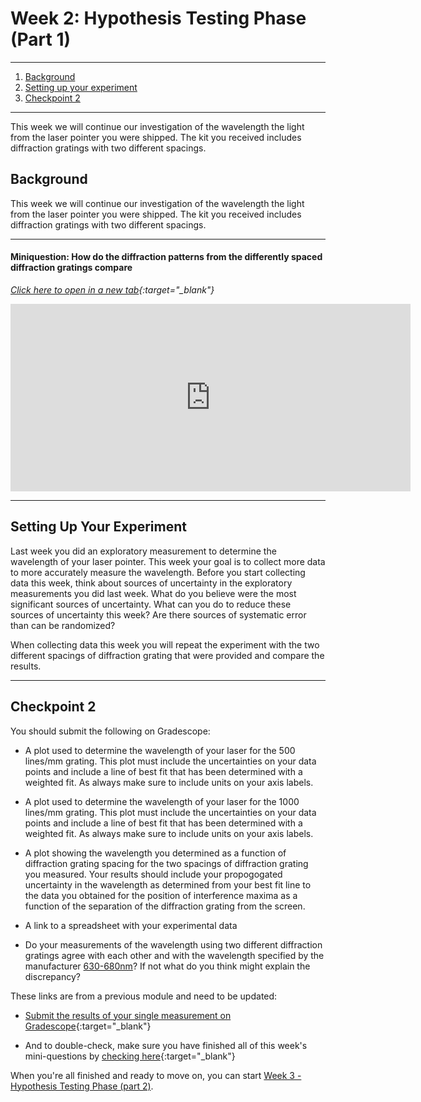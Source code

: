 # Week 2: Hypothesis Testing Phase (Part 1)

--------------
1. [Background](#background)
2. [Setting up your experiment](#setting-up-your-experiment)
3. [Checkpoint 2](#checkpoint-2)

--------------

This week we will continue our investigation of the wavelength the light from the laser pointer you were shipped. The kit you received includes diffraction gratings with two different spacings.

## Background

This week we will continue our investigation of the wavelength the light from the laser pointer you were shipped. The kit you received includes diffraction gratings with two different spacings.

----------------------

#### Miniquestion: How do the diffraction patterns from the differently spaced diffraction gratings compare
*[Click here to open in a new tab](https://docs.google.com/forms/d/e/1FAIpQLSeF85mLdADYHRDn3v3ciPKl8TPqTIbpI7X9c-1N7DUKFsP9PA/viewform?){:target="_blank"}*

<iframe src="https://docs.google.com/forms/d/e/1FAIpQLSeF85mLdADYHRDn3v3ciPKl8TPqTIbpI7X9c-1N7DUKFsP9PA/viewform?embedded=true" width="640" height="300" frameborder="0" marginheight="0" marginwidth="0">Loading…
</iframe>

------------------------------

## Setting Up Your Experiment

Last week you did an exploratory measurement to determine the wavelength of your laser pointer. This week your goal is to collect more data to more accurately measure the wavelength. Before you start collecting data this week, think about sources of uncertainty in the exploratory measurements you did last week. What do you believe were the most significant sources of uncertainty. What can you do to reduce these sources of uncertainty this week? Are there sources of systematic error than can be randomized? 

When collecting data this week you will repeat the experiment with the two different spacings of diffraction grating that were provided and compare the results.


-------------

## Checkpoint 2

You should submit the following on Gradescope:

+ A plot used to determine the wavelength of your laser for the 500 lines/mm grating. This plot must include the uncertainties on your data points and include a line of best fit that has been determined with a weighted fit. As always make sure to include units on your axis labels.

+ A plot used to determine the wavelength of your laser for the 1000 lines/mm grating. This plot must include the uncertainties on your data points and include a line of best fit that has been determined with a weighted fit. As always make sure to include units on your axis labels.

+ A plot showing the wavelength you determined as a function of diffraction grating spacing for the two spacings of diffraction grating you measured. Your results should include your propogogated uncertainty in the wavelength as determined from your best fit line to the data you obtained for the position of interference maxima as a function of the separation of the diffraction grating from the screen.

+ A link to a spreadsheet with your experimental data

+ Do your measurements of the wavelength using two different diffraction gratings agree with each other and with the wavelength specified by the manufacturer [630-680nm](https://laserclassroom.com/product/standard-red-laser-pointer/)? If not what do you think might explain the discrepancy?


These links are from a previous module and need to be updated:
+ [Submit the results of your single measurement on Gradescope](https://www.gradescope.com/courses/165932/assignments/605297){:target="_blank"}

+ And to double-check, make sure you have finished all of this week's mini-questions by [checking here](mini-questions#week-1){:target="_blank"}



When you're all finished and ready to move on, you can start [Week 3 - Hypothesis Testing Phase (part 2)](week2).
